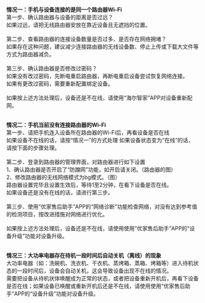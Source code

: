 <b>情况一：手机与设备连接的是同一个路由器Wi-Fi</b><br>
第一步、确认路由器与设备的距离是否过远？<br>
如果过远，请把无线路由器安放在靠近设备且无遮挡的位置。<br><br>
第二步、查看路由器的连接设备数量是否过多、是否存在网络拥堵？<br>
如果存在这种问题，建议减少连接路由器的无线设备数、停止上传或下载大文件等方式为路由器减负。<br><br>
第三步、确认路由器是否修改过密码？ <br>
如果没有改过密码，先断电重启路由器，再断电重启设备尝试恢复网络连接。<br>
如果有更改过密码，需要重新配置绑定设备。<br><br>
如果按上述方法处理后，设备还是不在线，请使用“海尔智家”APP对设备重新配网。<br><br>
      
<b>情况二：手机当前没有连接路由器的Wi-Fi</b><br>
第一步、请把手机连入设备所在路由器的Wi-Fi后，再看设备是否在线<br>
如果设备不在线的话，请按“情况一”的方式处理
如果设备状态变为“在线”的话，请按下面的步骤处理。<br><br>
第二步、登录到路由器的管理界面，对路由器进行如下设置<br>
1、确认路由器是否开启了“防蹭网”功能，如开启请关闭。（路由器的图）<br>
2、修改路由器的无线网络模式为bg模式。（图）<br>
路由器设置完毕且设置生效后，等待1至2分钟，在看下设备是否在线。<br>
如果设备还是没有在线的话，请进行第三步。<br><br>
第三步、使用“优家售后助手”APP的“网络诊断”功能检查网络，对没有达到参考值的检测项目，按改进措施对网络进行优化。<br><br>
如果按上述方法处理后，设备还是不在线，请使用使用“优家售后助手”APP的“设备升级”功能对设备升级。<br><br>

<b>情况三：大功率电器存在待机一段时间后自动关机（离线）的现象</b><br>
大功率电器（如：洗碗机、洗衣机、干衣机、蒸烤箱、蒸箱、烤箱等）进入待机状态的一段时间后，设备会自动关机，这会导致设备出现不在线的情况。<br>
需要把设备从待机状体唤醒成为正常的状态，或者把设备重新开机后，再看下设备是否在线；如果设备已唤醒或重新开机后还是不在线，请使用使用“优家售后助手”APP的“设备升级”功能对设备升级。
